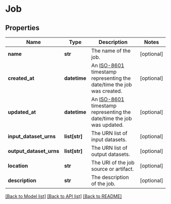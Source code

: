 # Job

## Properties
Name | Type | Description | Notes
------------ | ------------- | ------------- | -------------
**name** | **str** | The name of the job. | [optional] 
**created_at** | **datetime** | An [ISO-8601](https://en.wikipedia.org/wiki/ISO_8601) timestamp representing the date/time the job was created. | [optional] 
**updated_at** | **datetime** | An [ISO-8601](https://en.wikipedia.org/wiki/ISO_8601) timestamp representing the date/time the job was updated. | [optional] 
**input_dataset_urns** | **list[str]** | The URN list of input datasets. | [optional] 
**output_dataset_urns** | **list[str]** | The URN list of output datasets. | [optional] 
**location** | **str** | The URI of the job source or artifact. | [optional] 
**description** | **str** | The description of the job. | [optional] 

[[Back to Model list]](../README.md#documentation-for-models) [[Back to API list]](../README.md#documentation-for-api-endpoints) [[Back to README]](../README.md)


